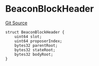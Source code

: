# BeaconBlockHeader
[Git Source](https://github.com/lidofinance/community-staking-module/blob/d66a4396f737199bcc2932e5dd1066d022d333e0/src/lib/Types.sol)


```solidity
struct BeaconBlockHeader {
    uint64 slot;
    uint64 proposerIndex;
    bytes32 parentRoot;
    bytes32 stateRoot;
    bytes32 bodyRoot;
}
```

